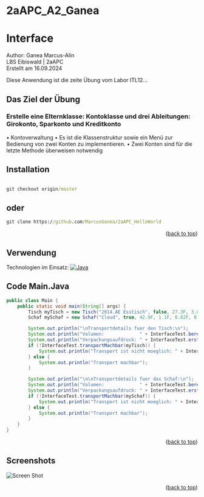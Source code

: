 # 2aAPC_A2_Ganea
<a name="readme-top"></a>
# Interface
Author: Ganea Marcus-Alin <br>
LBS Eibiswald | 2aAPC <br>
Erstellt am 16.09.2024

Diese Anwendung ist die zeite Übung vom Labor ITL12...<br>

## Das Ziel der Übung
### Erstelle eine Elternklasse: Kontoklasse und drei Ableitungen: Girokonto, Sparkonto und Kreditkonto

•	Kontoverwaltung 
•	Es ist die Klassenstruktur sowie ein Menü zur Bedienung von zwei Konten zu implementieren.
•	Zwei Konten sind für die letzte Methode überweisen notwendig


## Installation

```cmd

git checkout origin/master
```
## oder
```cmd
git clone https://github.com/MarcusGanea/2aAPC_HelloWorld

```
<p align="right">(<a href="#readme-top">back to top</a>)</p>

## Verwendung
Technologien im Einsatz:
[![Java][java.com]][java-url]

## Code Main.Java
```java
public class Main {
    public static void main(String[] args) {
        Tisch myTisch = new Tisch("2014.AE Esstisch", false, 27.3F, 3.0F, 2.2F, 1.3F);
        Schaf mySchaf = new Schaf("Cloud", true, 42.9F, 1.1F, 0.82F, 0.55F);

        System.out.println("\nTransportdetails fuer den Tisch:\n");
        System.out.println("Volumen:             " + InterfaceTest.berechneVolumen(myTisch) + " m^3");
        System.out.println("Verpackungsaufdruck: " + InterfaceTest.erstelleBeschriftung(myTisch));
        if (!InterfaceTest.transportMachbar(myTisch)) {
            System.out.println("Transport ist nicht moeglich: " + InterfaceTest.transportUnmoeglichGrund(myTisch));
        } else {
            System.out.println("Transport machbar");
        }

        System.out.println("\n\nTransportdetails fuer das Schaf:\n");
        System.out.println("Volumen:             " + InterfaceTest.berechneVolumen(mySchaf) + " m^3");
        System.out.println("Verpackungsaufdruck: " + InterfaceTest.erstelleBeschriftung(mySchaf));
        if (!InterfaceTest.transportMachbar(mySchaf)) {
            System.out.println("Transport ist nicht moeglich: " + InterfaceTest.transportUnmoeglichGrund(mySchaf));
        } else {
            System.out.println("Transport machbar");
        }
    }
}

```
<p align="right">(<a href="#readme-top">back to top</a>)</p>

## Screenshots

![Screen Shot](A2_Kontoverwaltung/Screen1.png)

<p align="right">(<a href="#readme-top">back to top</a>)</p>


<!-- MARKDOWN LINKS & IMAGES -->
<!-- https://www.markdownguide.org/basic-syntax/#reference-style-links -->
[java.com]: https://img.shields.io/badge/Java-ED8B00?style=for-the-badge&logo=openjdk&logoColor=white
[java-url]: https://www.java.com/de/
[product-screenshot]: Screen.png
